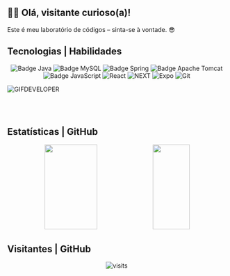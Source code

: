 ## 👨‍💻 Olá, visitante curioso(a)!
Este é meu laboratório de códigos – sinta-se à vontade. 😎


## Tecnologias | Habilidades 
 <p align="center">
    <img src="https://img.shields.io/badge/java-%23ED8B00.svg?style=for-the-badge&logo=openjdk&logoColor=white" alt="Badge Java">
    <img src="https://img.shields.io/badge/mysql-4479A1.svg?style=for-the-badge&logo=mysql&logoColor=white" alt="Badge MySQL">
    <img src="https://img.shields.io/badge/spring-%236DB33F.svg?style=for-the-badge&logo=spring&logoColor=white" alt="Badge Spring">
    <img src="https://img.shields.io/badge/apache%20tomcat-%23F8DC75.svg?style=for-the-badge&logo=apache-tomcat&logoColor=black" alt="Badge Apache Tomcat">
    <img src="https://img.shields.io/badge/JavaScript-323330?style=for-the-badge&logo=javascript&logoColor=F7DF1E" alt="Badge JavaScript">
    <img src="https://img.shields.io/badge/React_Native-20232A?style=for-the-badge&logo=react&logoColor=61DAFB" alt="React">
    <img src="https://img.shields.io/badge/next%20js-000000?style=for-the-badge&logo=nextdotjs&logoColor=white" alt="NEXT">
    <img src="https://img.shields.io/badge/Expo-1B1F23?style=for-the-badge&logo=expo&logoColor=white" alt="Expo">
    <img src="https://img.shields.io/badge/GitHub-100000?style=for-the-badge&logo=github&logoColor=white" alt="Git">
 </p>

![GIFDEVELOPER](https://github.com/acrisiopb/acrisiopb/blob/main/code.gif)

  <br><br>
## Estatísticas | GitHub  
<div align="center">
  <img width="49%" height="195px" src="https://github-readme-stats.vercel.app/api?username=acrisiopb&show_icons=true&count_private=true&hide_border=true&title_color=5D3FD3&icon_color=5D3FD3&text_color=c9d1d9&bg_color=0d1117" /> 
  <img width="41%" height="195px" src="https://github-readme-stats.vercel.app/api/top-langs/?username=acrisiopb&layout=compact&hide_border=true&title_color=5D3FD3&text_color=5D3FD3&bg_color=0d1117" />
</div>

## Visitantes | GitHub  

<p align="center">
 <img src="https://visit-counter.vercel.app/counter.png?page=https%3A%2F%2Fgithub.com%2Facrisiopb&s=39&c=00ff00&bg=00000000&no=6&ff=alien&tb=&ta=" alt="visits">
</p>

<br>
